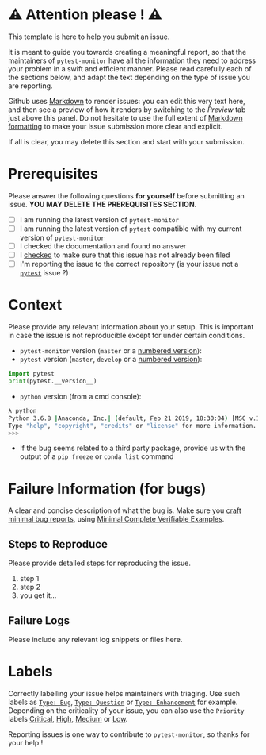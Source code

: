 # :warning: Attention please ! :warning:

This template is here to help you submit an issue.

It is meant to guide you towards creating a meaningful report, so that the maintainers of `pytest-monitor` have all the information they need to address your problem in a swift and efficient manner.
Please read carefully each of the sections below, and adapt the text depending on the type of issue you are reporting.

Github uses [Markdown](https://help.github.com/en/github/writing-on-github) to render issues: you can edit this very text here, and then see a preview of how it renders by switching to the *Preview* tab just above this panel.
Do not hesitate to use the full extent of [Markdown formatting][markdown_formatting] to make your issue submission more clear and explicit.

[markdown_formatting]: https://github.com/adam-p/markdown-here/wiki/Markdown-Cheatsheet

If all is clear, you may delete this section and start with your submission.

# Prerequisites

Please answer the following questions **for yourself** before submitting an issue. **YOU MAY DELETE THE PREREQUISITES SECTION.**

- [ ] I am running the latest version of `pytest-monitor`
- [ ] I am running the latest version of `pytest` compatible with my current version of `pytest-monitor`
- [ ] I checked the documentation and found no answer
- [ ] I [checked](https://github.com/CFMTech/pytest-monitor/issues?utf8=%E2%9C%93&q=is%3Aissue) to make sure that this issue has not already been filed
- [ ] I'm reporting the issue to the correct repository (is your issue not a [`pytest`](https://github.com/pytest-dev/pytest/) issue ?)

# Context

Please provide any relevant information about your setup. This is important in case the issue is not reproducible except for under certain conditions.

* `pytest-monitor` version (`master` or a [numbered version](https://github.com/CFMTech/pytest-monitor/releases)):
* `pytest` version (`master`, `develop` or a [numbered version](https://github.com/pytest-dev/pytest/releases)):
```python
import pytest
print(pytest.__version__)
```
* `python` version (from a cmd console):
```bash
λ python
Python 3.6.8 |Anaconda, Inc.| (default, Feb 21 2019, 18:30:04) [MSC v.1916 64 bit (AMD64)] on win32
Type "help", "copyright", "credits" or "license" for more information.
>>>
```
* If the bug seems related to a third party package, provide us with the output of a `pip freeze`
 or `conda list` command


# Failure Information (for bugs)

A clear and concise description of what the bug is.
Make sure you [craft minimal bug reports][bug_reports], using [Minimal Complete Verifiable
 Examples][mcve].

[bug_reports]: http://matthewrocklin.com/blog/work/2018/02/28/minimal-bug-reports
[mcve]: https://stackoverflow.com/help/mcve

## Steps to Reproduce

Please provide detailed steps for reproducing the issue.

1. step 1
2. step 2
3. you get it...


## Failure Logs

Please include any relevant log snippets or files here.

# Labels

Correctly labelling your issue helps maintainers with triaging. Use such labels as [`Type: Bug`](https://github.com/CFMTech/pytest-monitor/labels/Type%3A%20Bug), [`Type: Question`](https://github.com/jsd-spif/pymonitor/labels/Type%3A%20Question) or [`Type: Enhancement`](https://github.com/CFMTech/pytest-monitor/labels/Type%3A%20Enhancement) for example.
Depending on the criticality of your issue, you can also use the `Priority` labels [Critical](https://github.com/jsd-spif/pymonitor/labels/Priority%3A%20Critical), [High](https://github.com/CFMTech/pytest-monitor/labels/Priority%3A%20High), [Medium](https://github.com/CFMTech/pytest-monitor/labels/Priority%3A%20Medium) or [Low](https://github.com/CFMTech/pytest-monitor/labels/Priority%3A%20Low).

Reporting issues is one way to contribute to `pytest-monitor`, so thanks for your help !
